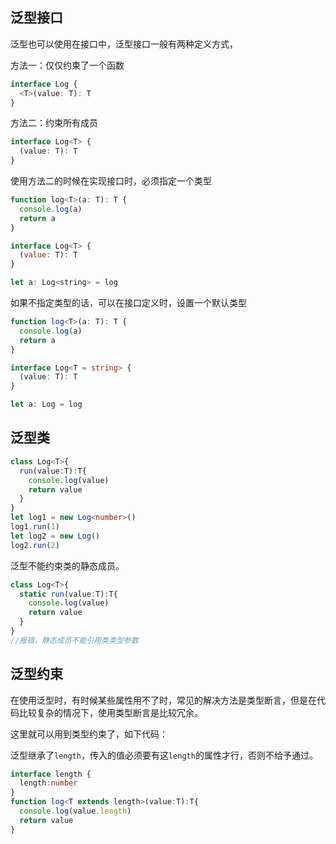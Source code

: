 ## 泛型接口

泛型也可以使用在接口中，泛型接口一般有两种定义方式，

方法一：仅仅约束了一个函数
```ts
interface Log {
  <T>(value: T): T
}
```

方法二：约束所有成员
```ts
interface Log<T> {
  (value: T): T
}
```

使用方法二的时候在实现接口时，必须指定一个类型

```js
function log<T>(a: T): T {
  console.log(a)
  return a
}

interface Log<T> {
  (value: T): T
}

let a: Log<string> = log
```

如果不指定类型的话，可以在接口定义时，设置一个默认类型

```ts
function log<T>(a: T): T {
  console.log(a)
  return a
}

interface Log<T = string> {
  (value: T): T
}

let a: Log = log
```

## 泛型类

```ts
class Log<T>{
  run(value:T):T{
    console.log(value)
    return value
  }
}
let log1 = new Log<number>()
log1.run(1)
let log2 = new Log()
log2.run(2)
```

泛型不能约束类的静态成员。

```ts
class Log<T>{
  static run(value:T):T{
    console.log(value)
    return value
  }
}
//报错，静态成员不能引用类类型参数
```

## 泛型约束

在使用泛型时，有时候某些属性用不了时，常见的解决方法是类型断言，但是在代码比较复杂的情况下，使用类型断言是比较冗余。

这里就可以用到类型约束了，如下代码：

泛型继承了`length`，传入的值必须要有这`length`的属性才行，否则不给予通过。

```ts
interface length {
  length:number
}
function log<T extends length>(value:T):T{
  console.log(value.length)
  return value
}
```